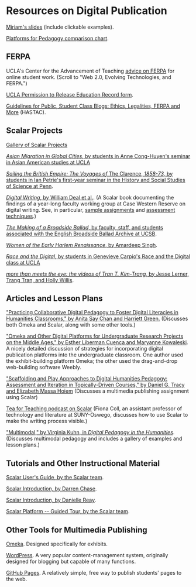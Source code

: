 
# Resources on Digital Publication

[Miriam's slides](https://docs.google.com/presentation/d/1EI_N4NNHL5_UTiGljRpbOU0ItgcdlxJgOCGtEP0WU0g/edit?usp=sharing) (include clickable examples).

[Platforms for Pedagogy comparison chart](https://airtable.com/shruGo6djbKfzzn1X).

## FERPA

UCLA's Center for the Advancement of Teaching [advice on FERPA](https://www.teaching.ucla.edu/online/incorporating-technology) for online student work. (Scroll to "Web 2.0, Evolving Technologies, and FERPA.")

[UCLA Permission to Release Education Record form](https://github.com/ucla-digital-humanities/Digital-Pedagogy-An-EPIC-Seminar/blob/master/UCLA%20Permission%20to%20Release%20Education%20Record.pdf).

[Guidelines for Public, Student Class Blogs: Ethics, Legalities, FERPA and More](https://www.hastac.org/blogs/superadmin/2012/11/30/guidelines-public-student-class-blogs-ethics-legalities-ferpa-and-more) (HASTAC).

## Scalar Projects

[Gallery of Scalar Projects ](https://scalar.me/anvc/scalar/showcase/)

[*Asian Migration in Global Cities*, by students in Anne Cong-Huyen's seminar in Asian American studies at UCLA](http://scalar.usc.edu/works/asian-migration-and-global-cities/index) 

[*Sailing the British Empire: The Voyages of* The Clarence, *1858-73*, by students in Ian Petrie's first-year seminar in the History and Social Studies of Science at Penn](http://scalar.usc.edu/works/the-voyages-of-the-clarence/index). 

[*Digital Writing*, by William Deal et al.](http://scalar.usc.edu/works/digital-writing/index). (A Scalar book documenting the findings of a year-long faculty working group at Case Western Reserve on digital writing. See, in particular, [sample assignments](http://scalar.usc.edu/works/digital-writing/assignments) and [assessment techniques](http://scalar.usc.edu/works/digital-writing/evaluation).)

[*The Making of a Broadside Ballad*, by faculty, staff, and students associated with the English Broadside Ballad Archive at UCSB](http://press.emcimprint.english.ucsb.edu/the-making-of-a-broadside-ballad/index).

[*Women of the Early Harlem Renaissance*, by Amardeep Singh](https://scalar.lehigh.edu/harlemwomen/index).

[*Race and the Digital*, by students in Genevieve Carpio's Race and the Digital class at UCLA](http://scalar.usc.edu/works/race-and-the-digital/index)

[*more than meets the eye: the videos of Tran T. Kim-Trang*, by Jesse Lerner, Trang Tran, and Holly Willis](http://scalar.usc.edu/works/more-than-meets-the-eye-the-videos-of-tran-t-kim-trang/index).

## Articles and Lesson Plans

["Practicing Collaborative Digital Pedagogy to Foster Digital Literacies in Humanities Classrooms," by Anita Say Chan and Harriett Green.](https://er.educause.edu/articles/2014/10/practicing-collaborative-digital-pedagogy-to-foster-digital-literacies-in-humanities-classrooms) (Discusses both Omeka and Scalar, along with some other tools.)

["Omeka and Other Digital Platforms for Undergraduate Research Projects on the Middle Ages," by Esther Liberman Cuenca and Maryanne Kowaleski](https://journal.digitalmedievalist.org/articles/10.16995/dm.69/). A nicely detailed discussion of strategies for incorporating digital publication platforms into the undergraduate classroom. One author used the exhibit-building platform Omeka; the other used the drag-and-drop web-building software Weebly.

["Scaffolding and Play Approaches to Digital Humanities Pedagogy: Assessment and Iteration in Topically-Driven Courses," by Daniel G. Tracy and Elizabeth Massa Hoiem](http://www.digitalhumanities.org/dhq/vol/11/4/000358/000358.html) (Discusses a multimedia publishing assignment using Scalar)

[Tea for Teaching podcast on Scalar](http://teaforteaching.com/57-scalar/) (Fiona Coll, an assistant professor of technology and literature at SUNY-Oswego, discusses how to use Scalar to make the writing process visible.)

["Multimodal," by Virginia Kuhn, in *Digital Pedagogy in the Humanities*](https://digitalpedagogy.mla.hcommons.org/keywords/multimodal/). (Discusses multimodal pedagogy and includes a gallery of examples and lesson plans.)

## Tutorials and Other Instructional Material

[Scalar User's Guide, by the Scalar team](http://scalar.usc.edu/works/guide2/index).

[Scalar Introduction, by Darren Chase](https://guides.library.stonybrook.edu/scalar).

[Scalar Introduction, by Danielle Reay](https://researchguides.njit.edu/scalar).

[Scalar Platform -- Guided Tour, by the Scalar team](https://vimeo.com/45263290).

## Other Tools for Multimedia Publishing

[Omeka](https://omeka.org/). Designed specifically for exhibits.

[WordPress](https://wordpress.org/). A very popular content-management system, originally designed for blogging but capable of many functions.

[GitHub Pages](https://pages.github.com/). A relatively simple, free way to publish students' pages to the web.
